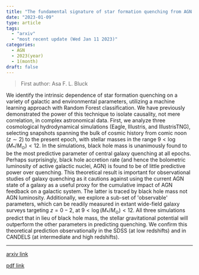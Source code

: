 ```yaml
---
title: "The fundamental signature of star formation quenching from AGN feedback: A critical dependence of quiescence on supermassive black hole mass not accretion rate"
date: "2023-01-09"
type: article
tags:
  - "arxiv"
  - "most recent update (Wed Jan 11 2023)"
categories:
  - AGN
  - 2023(year)
  - 1(month)
draft: false
---
```


> First author: Asa F. L. Bluck

 We identify the intrinsic dependence of star formation quenching on a variety
of galactic and environmental parameters, utilizing a machine learning approach
with Random Forest classification. We have previously demonstrated the power of
this technique to isolate causality, not mere correlation, in complex
astronomical data. First, we analyze three cosmological hydrodynamical
simulations (Eagle, Illustris, and IllustrisTNG), selecting snapshots spanning
the bulk of cosmic history from comic noon ($z \sim 2$) to the present epoch,
with stellar masses in the range $9 < \log(M_*/M_{\odot}) < 12$. In the
simulations, black hole mass is unanimously found to be the most predictive
parameter of central galaxy quenching at all epochs. Perhaps surprisingly,
black hole accretion rate (and hence the bolometric luminosity of active
galactic nuclei, AGN) is found to be of little predictive power over quenching.
This theoretical result is important for observational studies of galaxy
quenching as it cautions against using the current AGN state of a galaxy as a
useful proxy for the cumulative impact of AGN feedback on a galactic system.
The latter is traced by black hole mass not AGN luminosity. Additionally, we
explore a sub-set of 'observable' parameters, which can be readily measured in
extant wide-field galaxy surveys targeting $z = 0 - 2$, at $9 <
\log(M_*/M_{\odot}) < 12$. All three simulations predict that in lieu of black
hole mass, the stellar gravitational potential will outperform the other
parameters in predicting quenching. We confirm this theoretical prediction
observationally in the SDSS (at low redshifts) and in CANDELS (at intermediate
and high redshifts).

---
[arxiv link](http://arxiv.org/abs/2301.03677v1)

[pdf link](http://arxiv.org/pdf/2301.03677v1)